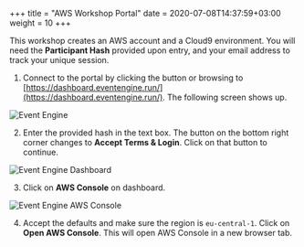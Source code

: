 +++
title = "AWS Workshop Portal"
date = 2020-07-08T14:37:59+03:00
weight = 10
+++

This workshop creates an AWS account and a Cloud9 environment. You will need the **Participant Hash** provided upon entry, and your email address to track your unique session.

1. Connect to the portal by clicking the button or browsing to [https://dashboard.eventengine.run/](https://dashboard.eventengine.run/). The following screen shows up.

![Event Engine](/images/event-engine-initial-screen.png )

2. Enter the provided hash in the text box. The button on the bottom right corner changes to **Accept Terms & Login**. Click on that button to continue.
  

![Event Engine Dashboard](/images/event-engine-dashboard.png)

3. Click on **AWS Console** on dashboard.  

![Event Engine AWS Console](/images/ee-aws-console.png)

4. Accept the defaults and make sure the region is `eu-central-1`. Click on **Open AWS Console**. This will open AWS Console in a new browser tab.
